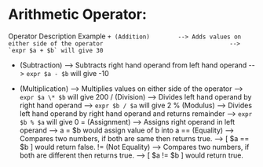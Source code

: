 # Arithmetic Operator:

Operator			            Description								                                                  Example
```+ (Addition)		   --> Adds values on either side of the operator				                     -->   `expr $a + $b` will give 30```
- (Subtraction)		 --> Subtracts right hand operand from left hand operand		               -->   `expr $a - $b` will give -10
* (Multiplication) --> Multiplies values on either side of the operator			                 -->   `expr $a \* $b` will give 200
/ (Division)		   --> Divides left hand operand by right hand operand				               -->   `expr $b / $a` will give 2
% (Modulus)		     --> Divides left hand operand by right hand operand and returns remainder -->   `expr $b % $a` will give 0
= (Assignment)		 --> Assigns right operand in left operand					                       -->    a = $b would assign value of b into a
== (Equality)		   --> Compares two numbers, if both are same then returns true.		         -->    [ $a == $b ] would return false.
!= (Not Equality)	 --> Compares two numbers, if both are different then returns true.		     -->    [ $a != $b ] would return true.
```
